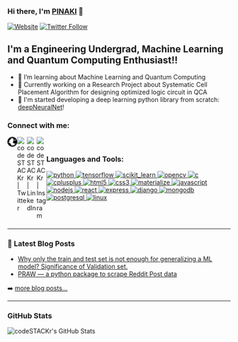 ### Hi there, I'm [PINAKI][website] 👋

[![Website](https://img.shields.io/website?label=pinaki-sen.now.sh&style=for-the-badge&url=https%3A%2F%2Fpinaki-sen.now.sh)](https://pinaki-sen.now.sh)
[![Twitter Follow](https://img.shields.io/twitter/follow/pinaki_sen_?color=1DA1F2&logo=twitter&style=for-the-badge)](https://twitter.com/intent/follow?original_referer=https%3A%2F%2Fgithub.com%2Fpinaki_sen_&screen_name=pinaki_sen_)

## I'm a Engineering Undergrad, Machine Learning and Quantum Computing Enthusiast!!

- 🌱 I’m learning about Machine Learning and Quantum Computing
- 👯 Currently working on a Research Project about Systematic Cell Placement Algorithm for designing optimized logic circuit in QCA
- 🔭 I'm started developing a deep learning python library from scratch: [deepNeuralNet][deepNeuralNet]!


### Connect with me:

[<img align="left" alt="codeSTACKr.com" width="22px" src="https://raw.githubusercontent.com/iconic/open-iconic/master/svg/globe.svg" />][website]
[<img align="left" alt="codeSTACKr | Twitter" width="22px" src="https://cdn.jsdelivr.net/npm/simple-icons@v3/icons/twitter.svg" />][twitter]
[<img align="left" alt="codeSTACKr | LinkedIn" width="22px" src="https://cdn.jsdelivr.net/npm/simple-icons@v3/icons/linkedin.svg" />][linkedin]
[<img align="left" alt="codeSTACKr | Instagram" width="22px" src="https://cdn.jsdelivr.net/npm/simple-icons@v3/icons/instagram.svg" />][instagram]

<br />

### Languages and Tools:

<p align="left"> 
  
  <a href="https://www.python.org" target="_blank"> 
    <img src="https://devicons.github.io/devicon/devicon.git/icons/python/python-original.svg" alt="python" width="40" height="40"/> 
  </a> 
  
  <a href="https://www.tensorflow.org" target="_blank"> 
    <img src="https://www.vectorlogo.zone/logos/tensorflow/tensorflow-icon.svg" alt="tensorflow" width="40" height="40"/> 
  </a> 
  
  <a href="" target="_blank"> 
    <img src="https://upload.wikimedia.org/wikipedia/commons/0/05/Scikit_learn_logo_small.svg" alt="scikit_learn" width="40" height="40"/> 
  </a> 
  
  <a href="https://opencv.org/" target="_blank"> 
    <img src="https://www.vectorlogo.zone/logos/opencv/opencv-icon.svg" alt="opencv" width="40" height="40"/> 
  </a> 
  
  <a href="https://www.cprogramming.com/" target="_blank"> 
    <img src="https://devicons.github.io/devicon/devicon.git/icons/c/c-original.svg" alt="c" width="40" height="40"/> 
  </a> 
  
  <a href="https://www.w3schools.com/cpp/" target="_blank"> 
    <img src="https://devicons.github.io/devicon/devicon.git/icons/cplusplus/cplusplus-original.svg" alt="cplusplus" width="40" height="40"/> 
  </a> 
  
  <a href="https://www.w3.org/html/" target="_blank"> 
    <img src="https://devicons.github.io/devicon/devicon.git/icons/html5/html5-original-wordmark.svg" alt="html5" width="40" height="40"/> 
  </a> 
  
  <a href="https://www.w3schools.com/css/" target="_blank"> 
    <img src="https://devicons.github.io/devicon/devicon.git/icons/css3/css3-original-wordmark.svg" alt="css3" width="40" height="40"/> 
  </a>
  
  <a href="https://materializecss.com/" target="_blank"> 
    <img src="https://raw.githubusercontent.com/prplx/svg-logos/5585531d45d294869c4eaab4d7cf2e9c167710a9/svg/materialize.svg" alt="materialize" width="40" height="40"/> 
  </a>
  
  <a href="https://developer.mozilla.org/en-US/docs/Web/JavaScript" target="_blank"> 
    <img src="https://devicons.github.io/devicon/devicon.git/icons/javascript/javascript-original.svg" alt="javascript" width="40" height="40"/> 
  </a> 
  
  <a href="https://nodejs.org" target="_blank"> 
    <img src="https://devicons.github.io/devicon/devicon.git/icons/nodejs/nodejs-original-wordmark.svg" alt="nodejs" width="40" height="40"/> 
  </a>  
  
   <a href="https://reactjs.org/" target="_blank"> 
    <img src="https://devicons.github.io/devicon/devicon.git/icons/react/react-original-wordmark.svg" alt="react" width="40" height="40"/> 
  </a> 
  
  <a href="https://expressjs.com" target="_blank"> 
    <img src="https://devicons.github.io/devicon/devicon.git/icons/express/express-original-wordmark.svg" alt="express" width="40" height="40"/> 
  </a> 
  
  <a href="https://www.djangoproject.com/" target="_blank"> 
    <img src="https://devicons.github.io/devicon/devicon.git/icons/django/django-original.svg" alt="django" width="40" height="40"/> 
  </a>
  
  <a href="https://www.mongodb.com/" target="_blank"> 
    <img src="https://devicons.github.io/devicon/devicon.git/icons/mongodb/mongodb-original-wordmark.svg" alt="mongodb" width="40" height="40"/> 
  </a> 
  
  <a href="https://www.postgresql.org" target="_blank"> 
    <img src="https://devicons.github.io/devicon/devicon.git/icons/postgresql/postgresql-original-wordmark.svg" alt="postgresql" width="40" height="40"/> 
  </a> 
  
  <a href="https://www.linux.org/" target="_blank"> 
    <img src="https://devicons.github.io/devicon/devicon.git/icons/linux/linux-original.svg" alt="linux" width="40" height="40"/> 
  </a> 
  
 
 
  
  
</p>

<br />
<br />

---



### 📕 Latest Blog Posts

<!-- BLOG-POST-LIST:START -->
- [Why only the train and test set is not enough for generalizing a ML model? Significance of Validation set.](https://medium.com/analytics-vidhya/only-train-and-test-set-is-not-enough-for-generalizing-ml-model-significance-of-validation-set-cf68bb26881a)
- [PRAW — a python package to scrape Reddit Post data](https://medium.com/analytics-vidhya/praw-a-python-package-to-scrape-reddit-post-data-b759a339ed9a)
<!-- BLOG-POST-LIST:END -->

➡️ [more blog posts...](https://medium.com/@senpinaki222)

---

### GitHub Stats
<img align="left" alt="codeSTACKr's GitHub Stats" src="https://github-readme-stats.senpinaki222.vercel.app//api?username=senpinaki222&show_icons=true&hide_border=true" />


[website]: https://pinaki-sen.now.sh
[deepNeuralNet]: https://pypi.org/project/deepNeuralNet/
[twitter]: https://twitter.com/pinaki_sen_
[youtube]: https://pinaki-sen.now.sh
[instagram]: https://www.instagram.com/pinaki_sen_
[linkedin]: https://www.linkedin.com/in/senpinaki222/
[webdevplaylist]: https://pinaki-sen.now.sh
[jsplaylist]: https://pinaki-sen.now.sh
[cssplaylist]: https://pinaki-sen.now.sh
[reactplaylist]: https://pinaki-sen.now.sh

